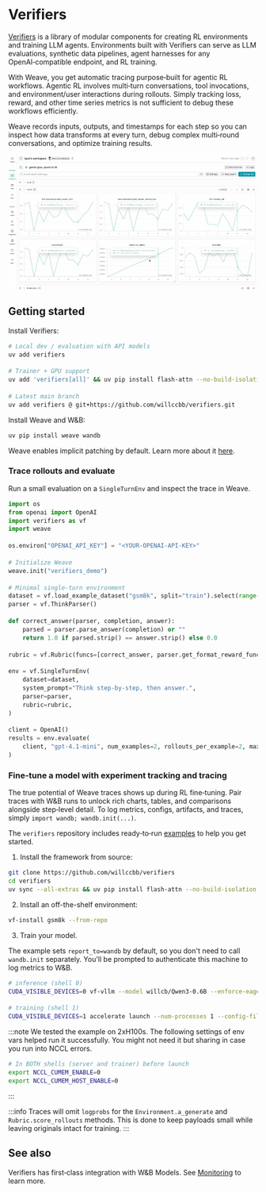 # Verifiers

[Verifiers](https://github.com/willccbb/verifiers) is a library of modular components for creating RL environments and training LLM agents. Environments built with Verifiers can serve as LLM evaluations, synthetic data pipelines, agent harnesses for any OpenAI‑compatible endpoint, and RL training.

With Weave, you get automatic tracing purpose‑built for agentic RL workflows. Agentic RL involves multi‑turn conversations, tool invocations, and environment/user interactions during rollouts. Simply tracking loss, reward, and other time series metrics is not sufficient to debug these workflows efficiently.

Weave records inputs, outputs, and timestamps for each step so you can inspect how data transforms at every turn, debug complex multi‑round conversations, and optimize training results.

![verifiers wandb run page](imgs/verifiers/verifiers.gif)

## Getting started

Install Verifiers:

```bash
# Local dev / evaluation with API models
uv add verifiers

# Trainer + GPU support
uv add 'verifiers[all]' && uv pip install flash-attn --no-build-isolation

# Latest main branch
uv add verifiers @ git+https://github.com/willccbb/verifiers.git
```

Install Weave and W&B:

```bash
uv pip install weave wandb
```

Weave enables implicit patching by default. Learn more about it [here](../integrations/index.md).

### Trace rollouts and evaluate

Run a small evaluation on a `SingleTurnEnv` and inspect the trace in Weave.

```python
import os
from openai import OpenAI
import verifiers as vf
import weave

os.environ["OPENAI_API_KEY"] = "<YOUR-OPENAI-API-KEY>"

# Initialize Weave
weave.init("verifiers_demo")

# Minimal single-turn environment
dataset = vf.load_example_dataset("gsm8k", split="train").select(range(2))
parser = vf.ThinkParser()

def correct_answer(parser, completion, answer):
    parsed = parser.parse_answer(completion) or ""
    return 1.0 if parsed.strip() == answer.strip() else 0.0

rubric = vf.Rubric(funcs=[correct_answer, parser.get_format_reward_func()], weights=[1.0, 0.2])

env = vf.SingleTurnEnv(
    dataset=dataset,
    system_prompt="Think step-by-step, then answer.",
    parser=parser,
    rubric=rubric,
)

client = OpenAI()
results = env.evaluate(
    client, "gpt-4.1-mini", num_examples=2, rollouts_per_example=2, max_concurrent=8
)
```

### Fine-tune a model with experiment tracking and tracing

The true potential of Weave traces shows up during RL fine‑tuning. Pair traces with W&B runs to unlock rich charts, tables, and comparisons alongside step‑level detail. To log metrics, configs, artifacts, and traces, simply `import wandb; wandb.init(...)`.

The `verifiers` repository includes ready‑to‑run [examples](https://github.com/willccbb/verifiers/tree/main/examples/grpo) to help you get started.

1. Install the framework from source:

```bash
git clone https://github.com/willccbb/verifiers
cd verifiers
uv sync --all-extras && uv pip install flash-attn --no-build-isolation
```

2. Install an off-the-shelf environment:

```bash
vf-install gsm8k --from-repo
```

3. Train your model.

The example sets `report_to=wandb` by default, so you don't need to call `wandb.init` separately. You'll be prompted to authenticate this machine to log metrics to W&B.

```bash
# inference (shell 0)
CUDA_VISIBLE_DEVICES=0 vf-vllm --model willcb/Qwen3-0.6B --enforce-eager --disable-log-requests

# training (shell 1)
CUDA_VISIBLE_DEVICES=1 accelerate launch --num-processes 1 --config-file configs/zero3.yaml examples/grpo/train_gsm8k.py
```

:::note
We tested the example on 2xH100s. The following settings of env vars helped run it successfully. You might not need it but sharing in case you run into NCCL errors.

```bash
# In BOTH shells (server and trainer) before launch
export NCCL_CUMEM_ENABLE=0
export NCCL_CUMEM_HOST_ENABLE=0
```
:::

:::info
Traces will omit `logprobs` for the `Environment.a_generate` and `Rubric.score_rollouts` methods. This is done to keep payloads small while leaving originals intact for training.
:::

## See also

Verifiers has first‑class integration with W&B Models. See [Monitoring](https://verifiers.readthedocs.io/en/latest/training.html#monitoring) to learn more.
